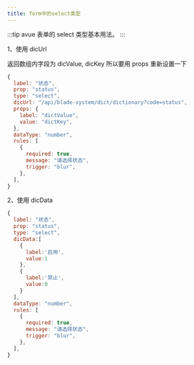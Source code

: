 ```yaml
---
title: form中的select类型
---
```


:::tip
avue 表单的 select 类型基本用法。
:::

1、使用 dicUrl

返回数组内字段为 dicValue, dicKey 所以要用 props 重新设置一下

```js
{
  label: "状态",
  prop: "status",
  type: "select",
  dicUrl: "/api/blade-system/dict/dictionary?code=status",
  props: {
    label: "dictValue",
    value: "dictKey",
  },
  dataType: "number",
  rules: [
    {
      required: true,
      message: "请选择状态",
      trigger: "blur",
    },
  ],
}
```

2、使用 dicData

```js
{
  label: "状态",
  prop: "status",
  type: "select",
  dicData:[
    {
      label:'启用',
      value:1
    },
    {
      label:'禁止',
      value:0
    }
  ],
  dataType: "number",
  rules: [
    {
      required: true,
      message: "请选择状态",
      trigger: "blur",
    },
  ],
}
```
